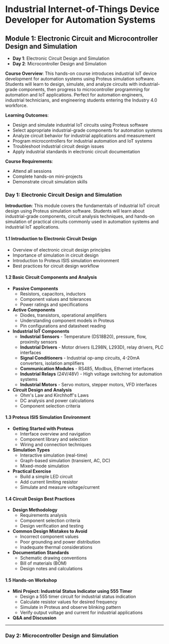 

# Industrial Internet-of-Things Device Developer for Automation Systems


## Module 1: Electronic Circuit and Microcontroller Design and Simulation

- **Day 1**: Electronic Circuit Design and Simulation
- **Day 2**: Microcontroller Design and Simulation


**Course Overview**: This hands-on course introduces industrial IoT device development for automation systems using Proteus simulation software. Students will learn to design, simulate, and analyze circuits with industrial-grade components, then progress to microcontroller programming for automation and IoT applications. Perfect for automation engineers, industrial technicians, and engineering students entering the Industry 4.0 workforce.

**Learning Outcomes**:
- Design and simulate industrial IoT circuits using Proteus software
- Select appropriate industrial-grade components for automation systems
- Analyze circuit behavior for industrial applications and measurement
- Program microcontrollers for industrial automation and IoT systems
- Troubleshoot industrial circuit design issues
- Apply industrial standards in electronic circuit documentation

**Course Requirements**:
- Attend all sessions
- Complete hands-on mini-projects
- Demonstrate circuit simulation skills

### Day 1: Electronic Circuit Design and Simulation

**Introduction**: This module covers the fundamentals of industrial IoT circuit design using Proteus simulation software. Students will learn about industrial-grade components, circuit analysis techniques, and hands-on simulation of practical circuits commonly used in automation systems and industrial IoT applications.

#### 1.1 Introduction to Electronic Circuit Design
- Overview of electronic circuit design principles
- Importance of simulation in circuit design
- Introduction to Proteus ISIS simulation environment
- Best practices for circuit design workflow

#### 1.2 Basic Circuit Components and Analysis
- **Passive Components**
  - Resistors, capacitors, inductors
  - Component values and tolerances
  - Power ratings and specifications
- **Active Components**
  - Diodes, transistors, operational amplifiers
  - Understanding component models in Proteus
  - Pin configurations and datasheet reading
- **Industrial IoT Components**
  - **Industrial Sensors** - Temperature (DS18B20), pressure, flow, proximity sensors
  - **Industrial Drivers** - Motor drivers (L298N, L293D), relay drivers, PLC interfaces
  - **Signal Conditioners** - Industrial op-amp circuits, 4-20mA converters, isolation amplifiers
  - **Communication Modules** - RS485, Modbus, Ethernet interfaces
  - **Industrial Relays** (24V/48V) - High voltage switching for automation systems
  - **Industrial Motors** - Servo motors, stepper motors, VFD interfaces
- **Circuit Design and Analysis**
  - Ohm's Law and Kirchhoff's Laws
  - DC analysis and power calculations
  - Component selection criteria

#### 1.3 Proteus ISIS Simulation Environment
- **Getting Started with Proteus**
  - Interface overview and navigation
  - Component library and selection
  - Wiring and connection techniques
- **Simulation Types**
  - Interactive simulation (real-time)
  - Graph-based simulation (transient, AC, DC)
  - Mixed-mode simulation
- **Practical Exercise**
  - Build a simple LED circuit
  - Add current limiting resistor
  - Simulate and measure voltage/current

#### 1.4 Circuit Design Best Practices
- **Design Methodology**
  - Requirements analysis
  - Component selection criteria
  - Design verification and testing
- **Common Design Mistakes to Avoid**
  - Incorrect component values
  - Poor grounding and power distribution
  - Inadequate thermal considerations
- **Documentation Standards**
  - Schematic drawing conventions
  - Bill of materials (BOM)
  - Design notes and calculations

#### 1.5 Hands-on Workshop
- **Mini Project: Industrial Status Indicator using 555 Timer**
  - Design a 555 timer circuit for industrial status indication
  - Calculate resistor values for desired frequency
  - Simulate in Proteus and observe blinking pattern
  - Verify output voltage and current for industrial applications
- **Q&A and Discussion**

---

### Day 2: Microcontroller Design and Simulation
